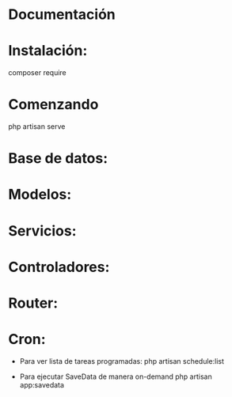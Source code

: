 # Documentación

# Instalación:

composer require


# Comenzando

php artisan serve

# Base de datos:

# Modelos:

# Servicios:

# Controladores:

# Router:

# Cron:

-   Para ver lista de tareas programadas:
    php artisan schedule:list

-   Para ejecutar SaveData de manera on-demand
    php artisan app:savedata
